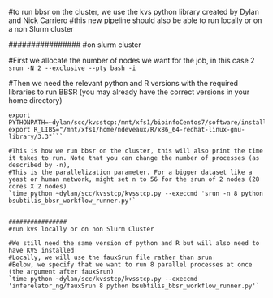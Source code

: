 
#to run bbsr on the cluster, we use the kvs python library created by Dylan and Nick Carriero
#this new pipeline should also be able to run locally or on a non Slurm cluster 

################
#on slurm cluster

#First we allocate the number of nodes we want for the job, in this case 2
`srun -N 2 --exclusive --pty bash -i`

#Then we need the relevant python and R versions with the required libraries to run BBSR (you may already have the correct versions in your home directory)
```export PATH=/mnt/xfs1/bioinfoCentos7/software/installs/python/anaconda/bin:$PATH
export PYTHONPATH=~dylan/scc/kvsstcp:/mnt/xfs1/bioinfoCentos7/software/installs/python/anaconda/bin:$PYTHONPATH
export R_LIBS="/mnt/xfs1/home/ndeveaux/R/x86_64-redhat-linux-gnu-library/3.3"```

#This is how we run bbsr on the cluster, this will also print the time it takes to run. Note that you can change the number of processes (as described by -n), 
#This is the parallelization parameter. For a bigger dataset like a yeast or human network, might set n to 56 for the srun of 2 nodes (28 cores X 2 nodes)
`time python ~dylan/scc/kvsstcp/kvsstcp.py --execcmd 'srun -n 8 python bsubtilis_bbsr_workflow_runner.py'`


################
#run kvs locally or on non Slurm Cluster

#We still need the same version of python and R but will also need to have KVS installed
#Locally, we will use the fauxSrun file rather than srun
#Below, we specify that we want to run 8 parallel processes at once (the argument after fauxSrun)
`time python ~dylan/scc/kvsstcp/kvsstcp.py --execcmd 'inferelator_ng/fauxSrun 8 python bsubtilis_bbsr_workflow_runner.py'`
